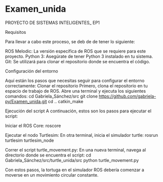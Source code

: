 # Examen_unida
PROYECTO DE SISTEMAS INTELIGENTES_ EP1

Requisitos

Para llevar a cabo este proceso, se deb de de tener lo siguiente:

ROS Melodic: La versión específica de ROS que se requiere para este proyecto.
Python 3: Asegúrate de tener Python 3 instalado en tu sistema.
Git: Se utilizará para clonar el repositorio donde se encuentra el código.

Configuración del entorno

Aquí están los pasos que necesitas seguir para configurar el entorno correctamente:
Clonar el repositorio
Primero, clona el repositorio en tu espacio de trabajo de ROS. Abre una terminal y ejecuta los siguientes comandos:
cd Gabriela_Sánchez/src
git clone https://github.com/gabriela-py/Examen_unida.git
cd ..
catkin_make

Ejecución del script
A continuación, estos son los pasos para ejecutar el script:

Iniciar el ROS Core:
roscore

Ejecutar el nodo Turtlesim:
En otra terminal, inicia el simulador turtle:
rosrun turtlesim turtlesim_node

Correr el script turtle_movement.py:
En una nueva terminal, navega al directorio donde se encuentra el script:
cd Gabriela_Sánchez/src/turtle_unida/src
python turtle_movement.py

Con estos pasos, la tortuga en el simulador ROS debería comenzar a moverse en un movimiento circular constante.
